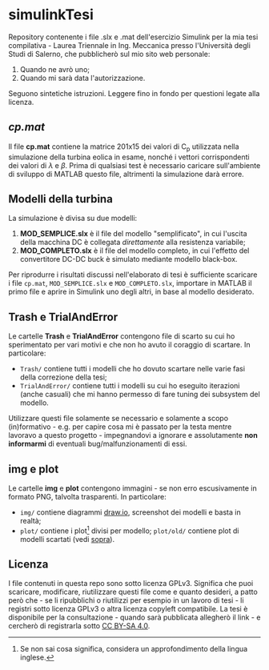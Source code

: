 # simulinkTesi
Repository contenente i file .slx e .mat dell'esercizio Simulink per la mia tesi compilativa - Laurea Triennale in Ing. Meccanica presso l'Università degli Studi di Salerno, che pubblicherò sul mio sito web personale:
1. Quando ne avrò uno;
2. Quando mi sarà data l'autorizzazione.

Seguono sintetiche istruzioni. Leggere fino in fondo per questioni legate alla licenza.

## *cp.mat*
Il file **cp.mat** contiene la matrice 201x15 dei valori di C<sub>p</sub> utilizzata nella simulazione della turbina eolica in esame, nonché i vettori corrispondenti dei valori di $\lambda$ e $\beta$. Prima di qualsiasi test è necessario caricare sull'ambiente di sviluppo di MATLAB questo file, altrimenti la simulazione darà errore.

## Modelli della turbina
La simulazione è divisa su due modelli:
1. **MOD_SEMPLICE.slx** è il file del modello "semplificato", in cui l'uscita della macchina DC è collegata _direttamente_ alla resistenza variabile;
2. **MOD_COMPLETO.slx** è il file del modello completo, in cui l'effetto del convertitore DC-DC buck è simulato mediante modello black-box.

Per riprodurre i risultati discussi nell'elaborato di tesi è sufficiente scaricare i file `cp.mat`, `MOD_SEMPLICE.slx` e `MOD_COMPLETO.slx`, importare in MATLAB il primo file e aprire in Simulink uno degli altri, in base al modello desiderato.

## <a name="merda"></a>Trash e TrialAndError
Le cartelle **Trash** e **TrialAndError** contengono file di scarto su cui ho sperimentato per vari motivi e che non ho avuto il coraggio di scartare. In particolare:
* `Trash/` contiene tutti i modelli che ho dovuto scartare nelle varie fasi della correzione della tesi;
* `TrialAndError/` contiene tutti i modelli su cui ho eseguito iterazioni (anche casuali) che mi hanno permesso di fare tuning dei subsystem del modello.

Utilizzare questi file solamente se necessario e solamente a scopo (in)formativo - e.g. per capire cosa mi è passato per la testa mentre lavoravo a questo progetto - impegnandovi a ignorare e assolutamente **non informarmi** di eventuali bug/malfunzionamenti di essi.

## img e plot
Le cartelle **img** e **plot** contengono immagini - se non erro escusivamente in formato PNG, talvolta trasparenti. In particolare:
* `img/` contiene diagrammi [draw.io](https://app.diagrams.net), screenshot dei modelli e basta in realtà;
* `plot/` contiene i plot[^plot] divisi per modello; `plot/old/` contiene plot di modelli scartati (vedi [sopra](#merda)).

[^plot]: Se non sai cosa significa, considera un approfondimento della lingua inglese.

## Licenza
I file contenuti in questa repo sono sotto licenza GPLv3. Significa che puoi scaricare, modificare, riutilizzare questi file come e quanto desideri, a patto però che - se li ripubblichi o riutilizzi per esempio in un lavoro di tesi - li registri sotto licenza GPLv3 o altra licenza copyleft compatibile. La tesi è disponibile per la consultazione - quando sarà pubblicata allegherò il link - e cercherò di registrarla sotto [CC BY-SA 4.0](https://creativecommons.org/licenses/by-sa/4.0/).
